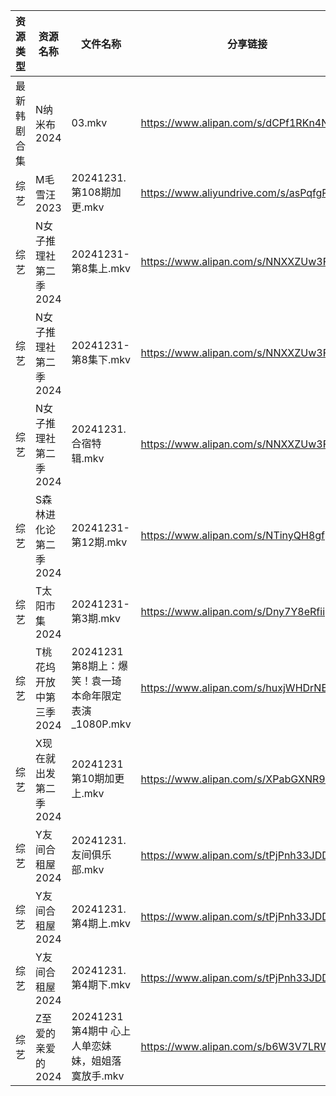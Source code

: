 | 资源类型   | 资源名称           | 文件名称                                 | 分享链接                                      | 更新时间                |
| ------ | -------------- | ------------------------------------ | ----------------------------------------- | ------------------- |
| 最新韩剧合集 | N纳米布2024       | 03.mkv                               | https://www.alipan.com/s/dCPf1RKn4NH      | 2024-12-31 00:06:08 |
| 综艺     | M毛雪汪2023       | 20241231.第108期加更.mkv                 | https://www.aliyundrive.com/s/asPqfgPRqAg | 2024-12-31 16:07:25 |
| 综艺     | N女子推理社第二季2024  | 20241231-第8集上.mkv                    | https://www.alipan.com/s/NNXXZUw3FNE      | 2024-12-31 16:07:45 |
| 综艺     | N女子推理社第二季2024  | 20241231-第8集下.mkv                    | https://www.alipan.com/s/NNXXZUw3FNE      | 2024-12-31 16:07:45 |
| 综艺     | N女子推理社第二季2024  | 20241231.合宿特辑.mkv                    | https://www.alipan.com/s/NNXXZUw3FNE      | 2024-12-31 16:07:45 |
| 综艺     | S森林进化论第二季2024  | 20241231-第12期.mkv                    | https://www.alipan.com/s/NTinyQH8gfp      | 2024-12-31 16:08:00 |
| 综艺     | T太阳市集2024      | 20241231-第3期.mkv                     | https://www.alipan.com/s/Dny7Y8eRfii      | 2024-12-31 16:08:05 |
| 综艺     | T桃花坞开放中第三季2024 | 20241231第8期上：爆笑！袁一琦本命年限定表演_1080P.mkv | https://www.alipan.com/s/huxjWHDrNBn      | 2024-12-31 19:07:52 |
| 综艺     | X现在就出发第二季2024  | 20241231第10期加更上.mkv                  | https://www.alipan.com/s/XPabGXNR9w1      | 2024-12-31 16:08:29 |
| 综艺     | Y友间合租屋2024     | 20241231.友间俱乐部.mkv                   | https://www.alipan.com/s/tPjPnh33JDD      | 2024-12-31 16:08:32 |
| 综艺     | Y友间合租屋2024     | 20241231.第4期上.mkv                    | https://www.alipan.com/s/tPjPnh33JDD      | 2024-12-31 16:08:32 |
| 综艺     | Y友间合租屋2024     | 20241231.第4期下.mkv                    | https://www.alipan.com/s/tPjPnh33JDD      | 2024-12-31 16:08:31 |
| 综艺     | Z至爱的亲爱的2024    | 20241231第4期中 心上人单恋妹妹，姐姐落寞放手.mkv      | https://www.alipan.com/s/b6W3V7LRWRj      | 2024-12-31 16:08:43 |
